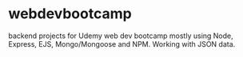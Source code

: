 # webdevbootcamp

backend projects for Udemy web dev bootcamp
mostly using Node, Express, EJS, Mongo/Mongoose and NPM.
Working with JSON data.
